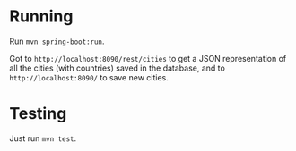 # Running

Run `mvn spring-boot:run`.

Got to `http://localhost:8090/rest/cities` to get a JSON representation of all the cities (with countries) saved in the database, and to `http://localhost:8090/` to save new cities.

# Testing

Just run `mvn test`.
